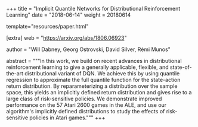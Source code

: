+++
title = "Implicit Quantile Networks for Distributional Reinforcement Learning"
date = "2018-06-14"
weight = 20180614

template="resources/paper.html"

[extra]
web = "https://arxiv.org/abs/1806.06923"

author = "Will Dabney, Georg Ostrovski, David Silver, Rémi Munos"

abstract = """In this work, we build on recent advances in distributional reinforcement learning to give a generally applicable, flexible, and state-of-the-art distributional variant of DQN. We achieve this by using quantile regression to approximate the full quantile function for the state-action return distribution. By reparameterizing a distribution over the sample space, this yields an implicitly defined return distribution and gives rise to a large class of risk-sensitive policies. We demonstrate improved performance on the 57 Atari 2600 games in the ALE, and use our algorithm's implicitly defined distributions to study the effects of risk-sensitive policies in Atari games."""
+++
